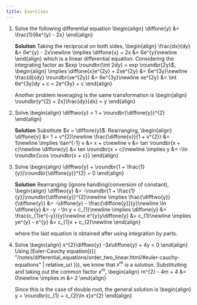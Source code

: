 ```yaml
---
title: Exercises
---
```


1. Solve the following differential equation
    \begin{align}
        \diffone{y} &= \frac{1}{6e^{y} - 2x}
    \end{align}

    **Solution**
    Taking the reciprocal on both sides,
    \begin{align}
        \frac{dx}{dy} &= 6e^{y} - 2x\newline
        \implies \diffone{x} + 2x &= 6e^{y}\newline
    \end{align}
    which is a linear differential equation. Considering the integrating factor as $exp \roundbr{\int 2dy} = exp \roundbr{2y}$,
    \begin{align}
        \implies \diffone{x}e^{2y} + 2xe^{2y} &= 6e^{3y}\newline
        \frac{d}{dy} \roundbr{xe^{2y}} &= 6e^{3y}\newline
        xe^{2y} &= \int 6e^{3y}dy + c = 2e^{3y} + c
    \end{align}

    Another problem leveraging is the same transformation is
    \begin{align}
        \roundbr{y^{2} + 2x}\frac{dy}{dx} = y
    \end{align}

1. Solve
    \begin{align}
        \difftwo{y} = 1 + \roundbr{\diffone{y}}^{2}
    \end{align}

    **Solution**
    Substitute $v = \diffone{y}$. Rearranging,
    \begin{align}
        \diffone{v} &= 1 + v^{2}\newline
        \frac{\diffone{v}}{1 + v^{2}} &= 1\newline
        \implies \tan^{-1} v &= x + c\newline
        v &= tan \roundbr{x + c}\newline
        \diffone{y} &= tan \roundbr{x + c}\newline
        \implies y &= -\ln \roundbr{\cos \roundbr{x + c}}
    \end{align}

1. Solve
    \begin{align}
        \difftwo{y} + \roundbr{1 + \frac{1}{y}}\roundbr{\diffone{y}}^{2} = 0
    \end{align}

    **Solution**
    Rearranging (ignore handling/conversion of constant),
    \begin{align}
        \difftwo{y} &= -\roundbr{1 + \frac{1}{y}}\roundbr{\diffone{y}}^{2}\newline
        \implies \frac{\difftwo{y}}{\diffone{y}} &= -\diffone{y} - \frac{\diffone{y}}{y}\newline
        \ln \diffone{y} &= -y - \ln y + c_{1}\newline
        \implies \diffone{y} &= \frac{c_{1}e^{-y}}{y}\newline
        e^{y}y\diffone{y} &= c_{1}\newline
        \implies ye^{y} - e^{y} &= c_{1}x + c_{2}\newline
    \end{align}

    where the last equation is obtained after using integration by parts.

1. Solve
    \begin{align}
        x^{2}\difftwo{y} -3x\diffone{y} + 4y = 0
    \end{align}
    Using [Euler-Cauchy equation]({{ "/notes/differential_equations/order_two_linear.html/#euler-cauchy-equations" | relative_url }}), we know that $x^{m}$ is a solution. Substituiting and taking out the common factor $x^{m}$,
    \begin{align}
        m^{2} - 4m + 4 &= 0\newline
        \implies m &= 2
    \end{align}

    Since this is the case of double root, the general solution is
    \begin{align}
        y = \roundbr{c_{1} + c_{2}\ln x}x^{2}
    \end{align}
